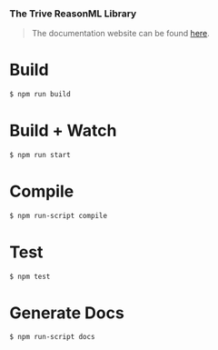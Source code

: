 ### The Trive ReasonML Library

> The documentation website can be found [here](https://trive2-library-docs.firebaseapp.com/).

# Build
```bash
$ npm run build
```

# Build + Watch

```bash
$ npm run start
```

# Compile

```bash
$ npm run-script compile
```

# Test

```bash
$ npm test
```

# Generate Docs

```bash
$ npm run-script docs
```